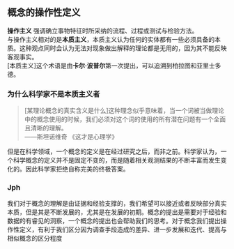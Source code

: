 ## 概念的操作性定义

**操作主义** 强调确立事物特征时所采纳的流程、过程或测试与检验方法。  
与操作主义相对的是**本质主义**，本质主义认为任何的实体都有一些必须具备的本质。这种观点同时会认为无法对现象做出解释的理论都是无用的，因为其不能反映客观事实。  
[本质主义]这个术语是由**卡尔·波普尔**第一次提出，可以追溯到柏拉图和亚里士多德。


### 为什么科学家不是本质主义者
> [某理论概念的真实含义是什么]这种理念似乎意味着，当一个词被当做理论中的概念使用的时候，我们必须对这个词的使用的所有潜在问题有一个全面且清晰的理解。   
——斯坦诺维奇 《这才是心理学》

但是在科学领域，一个概念的定义是在经过研究之后，而非之前。科学家认为，一个科学概念的定义并不是固定不变的，而是随着相关观测结果的不断丰富而发生变化的。因此科学家拒绝自称完美的终极答案。

### Jph

我们对于概念的理解是由证据和经验支撑的，我们希望可以接近或者反映部分真实本质，但是其是不断发展的，尤其是在发展的初期。概念的提出是需要对于经验和数据的有睿见的洞察，一个概念的提出也会帮助我们的思考。对于概念我们提出操作性定义，有利于我们区分因为调查手段造成的差异、进一步发展和迭代、提高与相似概念的区分程度
